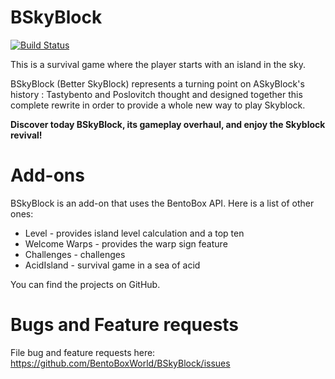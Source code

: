BSkyBlock
==========
[![Build Status](https://ci.codemc.org/buildStatus/icon?job=BentoBoxWorld/BSkyBlock)](https://ci.codemc.org/job/BentoBoxWorld/job/BSkyBlock/)

This is a survival game where the player starts with an island in the sky.

BSkyBlock (Better SkyBlock) represents a turning point on ASkyBlock's history : Tastybento and Poslovitch thought and designed together this complete rewrite in order to provide a whole new way to play Skyblock.

**Discover today BSkyBlock, its gameplay overhaul, and enjoy the Skyblock revival!**

Add-ons
=======
BSkyBlock is an add-on that uses the BentoBox API. Here is a list of other ones:

* Level - provides island level calculation and a top ten
* Welcome Warps - provides the warp sign feature
* Challenges - challenges
* AcidIsland - survival game in a sea of acid

You can find the projects on GitHub.

Bugs and Feature requests
=========================
File bug and feature requests here: https://github.com/BentoBoxWorld/BSkyBlock/issues
